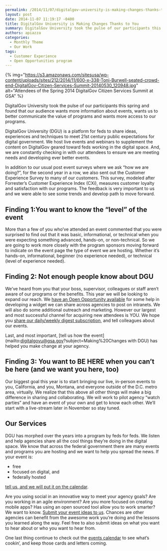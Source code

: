 ```yaml
---
permalink: /2014/11/07/digitalgov-university-is-making-changes-thanks-to-you/
layout: post
date: 2014-11-07 11:19:17 -0400
title: DigitalGov University is Making Changes Thanks to You
summary: DigitalGov University took the pulse of our participants this spring and found that our audience wants more information about events, wants us to better communicate the value of programs and wants more access to our programs. DigitalGov University (DGU) is a platform for feds to share ideas, experiences and techniques to meet 21st century public
authors: apiazza
categories:
  - Monthly Theme
  - Our Work
tags:
  - Customer Experience
  - Open Opportunities program
---
```


{% img="https://s3.amazonaws.com/sitesusa/wp-content/uploads/sites/212/2014/11/600-x-338-Toni-Burwell-seated-crowd-end-DigitalGov-Citizen-Services-Summit-20140530_120948.jpg" alt="Attendees of the Spring 2014 DigitalGov Citizen Services Summit at GSA" %} 

DigitalGov University took the pulse of our participants this spring and found that our audience wants more information about events, wants us to better communicate the value of programs and wants more access to our programs.

DigitalGov University (DGU) is a platform for feds to share ideas, experiences and techniques to meet 21st century public expectations for digital government. We host live events and webinars to supplement the content on DigitalGov geared toward feds working in the digital space. And, we are constantly checking in with our attendees to ensure we are meeting needs and developing ever better events.

In addition to our usual post event surveys where we ask &#8220;how we are doing?&#8221;, for the second year in a row, we also sent out the Customer Experience Survey to many of our customers. This survey, modeled after Forrester&#8217;s Customer Experience Index (CXi), measures customer loyalty and satisfaction with our programs. The feedback is very important to us and we were able to see some trends and develop path to move forward.

## Finding 1:You want to know the &#8220;level&#8221; of the event

More than a few of you who&#8217;ve attended an event commented that you were surprised to find out that it was basic, informational, or technical when you were expecting something advanced, hands-on, or non-technical. So we are going to work more closely with the program sponsors moving forward to indicate on the event page the type of event we are hosting. Whether it’s hands-on, informational, beginner (no experience needed), or technical (level of experience needed).

## Finding 2: Not enough people know about DGU

We&#8217;ve heard from you that your boss, supervisor, colleagues or staff aren&#8217;t aware of our programs or the benefits. This year we will be looking to expand our reach. We [have an Open Opportunity available](http://http://gsablogs.gsa.gov/dsic/2014/09/09/create-an-event-widget-for-digitalgov-u/) for some help in developing a widget we can share across agencies to post on intranets. We will also do some additional outreach and marketing. However our largest and most successful channel for acquiring new attendees is YOU. We hope you [share our daily/weekly digest subscription](https://public.govdelivery.com/accounts/USHOWTO/subscriber/new), and tell colleagues about our events.

Last, and most important, [tell us how the event](mailto:digitalgovu@gsa.gov?subject=Making%20Changes with DGU) has helped you make change at your agency.

## Finding 3: You want to BE HERE when you can&#8217;t be here (and we want you here, too)

Our biggest goal this year is to start bringing our live, in-person events to you, California, and you, Montana, and everyone outside of the D.C. metro area, virtually. We realize that this above all other things will make a big difference in sharing and collaborating. We will work to pilot agency “watch parties” and have an event of your own and get to know each other. We’ll start with a live-stream later in November so stay tuned.

## Our Services

DGU has morphed over the years into a program by feds for feds. We listen and help agencies share all the cool things they’re doing in the digital space. We know that across the federal government there are many events and programs you are hosting and we want to help you spread the news. If your event is:

  * free
  * focused on digital, and
  * federally hosted

[tell us, and we will put it on the calendar](https://www.surveymonkey.com/s/friend-event).

Are you using social in an innovative way to meet your agency goals? Are you working in an agile environment? Are you more focused on creating mobile apps? Has using an open sourced tool allow you to work smarter? We want to know. [Submit your event ideas to us](https://www.WHATEVER/contact-us/ "Contact Us"). Chances are other agencies can benefit from the awesome work you&#8217;re doing and the lessons you learned along the way. Feel free to also submit ideas on what you want to hear about or who you want to hear from.

One last thing continue to check out the [events calendar](http://WHATEVER/events) to see what&#8217;s cookin&#8217;, and keep those cards and letters coming.
